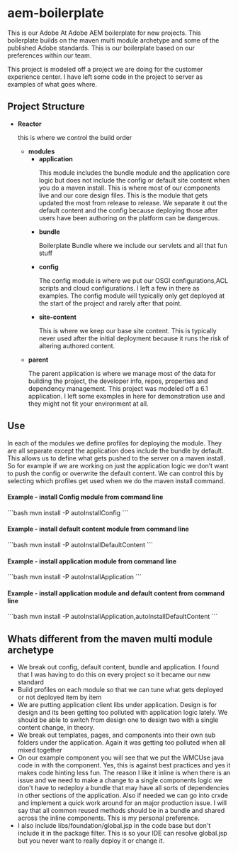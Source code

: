# aem-boilerplate
<p>This is our Adobe At Adobe AEM boilerplate for new projects.  This boilerplate builds on the maven multi module archetype and some of the published Adobe standards.  This is our boilerplate based on our preferences within our team. </p>

<p>This project is modeled off a project we are doing for the customer experience center.  I have left some code in the project to server as examples of what goes where.</p>

<h2>Project Structure</h2>
<ul>
    <li><b>Reactor</b>
        <p>this is where we control the build order</p>
        <ul>
            <li><b>modules</b>
                <ul>
                    <li><b>application</b>
                        <p>This module includes the bundle module and the application core logic but does not include the config or default site content when you do a maven install.  This is where most of our components live and our core design files.  This is the module that gets updated the most from release to release.  We separate it out the default content and the config because deploying those after users have been authoring on the platform can be dangerous.</p>
                    </li>
                    <li><b>bundle</b>
                        <p>Boilerplate Bundle where we include our servlets and all that fun stuff</p>
                    </li>
                    <li><b>config</b>
                        <p>The config module is where we put our OSGI configurations,ACL scripts and cloud configurations.  I left a few in there as examples.  The config module will typically only get deployed at the start of the project and rarely after that point.</p>
                    </li>
                    <li><b>site-content</b>
                        <p>This is where we keep our base site content.  This is typically never used after the initial deployment because it runs the risk of altering authored content.</p>
                    </li>
                </ul>
            </li>
            <li><b>parent</b>
                <p>The parent application is where we manage most of the data for building the project, the developer info, repos, properties and dependency management.  This project was modeled off a 6.1 application.  I left some examples in here for demonstration use and they might not fit your environment at all.</p>
            </li>
        </ul>
    </li>
</ul>

<h2>Use</h2>
<p>In each of the modules we define profiles for deploying the module.  They are all separate except the application does include the bundle by default.  This allows us to define what gets pushed to the server on a maven install.  So for example if we are working on just the application logic we don’t want to push the config or overwrite the default content.  We can control this by selecting which profiles get used when we do the maven install command.</p>
<h4>Example - install Config module from command line</h4>
```bash
    mvn install -P  autoInstallConfig
```

<h4>Example - install default content module from command line</h4>
```bash
    mvn install -P autoInstallDefaultContent
```

<h4>Example - install application module from command line</h4>
```bash
    mvn install -P autoInstallApplication
```

<h4>Example - install application module and default content from command line</h4>
```bash
    mvn install -P autoInstallApplication,autoInstallDefaultContent
```

<h2>Whats different from the maven multi module archetype</h2>
<ul>
    <li>We break out config, default content, bundle and application.  I found that I was having to do this on every project so it became our new standard</li>
    <li>Build profiles on each module so that we can tune what gets deployed or not deployed item by item</li>
    <li>We are putting application client libs under application.  Design is for design and its been getting too polluted with application logic lately.  We should be able to switch from design one to design two with a single content change, in theory.</li>
    <li>We break out templates, pages, and components into their own sub folders under the application.  Again it was getting too polluted when all mixed together</li>
    <li>On our example component you will see that we put the WMCUse java code in with the component.  Yes, this is against best practices and yes it makes code hinting less fun. The reason I like it inline is when there is an issue and we need to make a change to a single components logic we don't have to redeploy a bundle that may have all sorts of dependencies in other sections of the application.  Also if needed we can go into crxde and implement a quick work around for an major production issue. I will say that all common reused methods should be in a bundle and shared across the inline components.  This is my personal preference.</li>
    <li>I also include libs/foundation/global.jsp in the code base but don't include it in the package filter.  This is so your IDE can resolve global.jsp but you never want to really deploy it or change it.</li>
</ul>